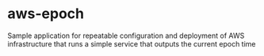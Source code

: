 # aws-epoch
Sample application for repeatable configuration and deployment of AWS infrastructure that runs a simple service that outputs the current epoch time

